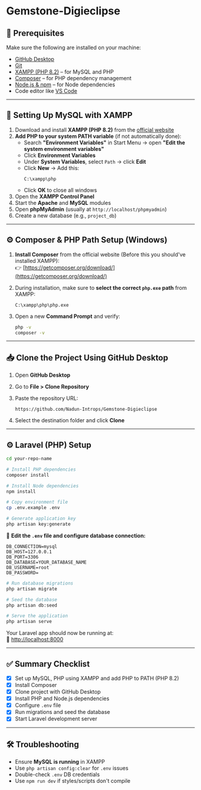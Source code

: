 
# Gemstone-Digieclipse

## 🧰 Prerequisites

Make sure the following are installed on your machine:

- [GitHub Desktop](https://desktop.github.com/)
- [Git](https://git-scm.com/)
- [XAMPP (PHP 8.2)](https://www.apachefriends.org/download.html) – for MySQL and PHP
- [Composer](https://getcomposer.org/) – for PHP dependency management
- [Node.js & npm](https://nodejs.org/) – for Node dependencies
- Code editor like [VS Code](https://code.visualstudio.com/)

---

## 🧪 Setting Up MySQL with XAMPP

1. Download and install **XAMPP (PHP 8.2)** from the [official website](https://www.apachefriends.org/download.html)
2. **Add PHP to your system PATH variable** (if not automatically done):
   - Search **"Environment Variables"** in Start Menu → open **"Edit the system environment variables"**
   - Click **Environment Variables**
   - Under **System Variables**, select `Path` → click **Edit**
   - Click **New** → Add this:
     ```
     C:\xampp\php
     ```
   - Click **OK** to close all windows
3. Open the **XAMPP Control Panel**
4. Start the **Apache** and **MySQL** modules
5. Open **phpMyAdmin** (usually at `http://localhost/phpmyadmin`)
6. Create a new database (e.g., `project_db`)

---

## ⚙️ Composer & PHP Path Setup (Windows)

1. **Install Composer** from the official website (Before this you should've installed XAMPP):  
   👉 [https://getcomposer.org/download/](https://getcomposer.org/download/)

2. During installation, make sure to **select the correct `php.exe` path** from XAMPP:  
   ```
   C:\xampp\php\php.exe
   ```

3. Open a new **Command Prompt** and verify:
   ```bash
   php -v
   composer -v
   ```

---

## 📥 Clone the Project Using GitHub Desktop

1. Open **GitHub Desktop**
2. Go to **File > Clone Repository**
3. Paste the repository URL:

   ```
   https://github.com/Nadun-Introps/Gemstone-Digieclipse
   ```

4. Select the destination folder and click **Clone**

---

## ⚙️ Laravel (PHP) Setup

```bash
cd your-repo-name

# Install PHP dependencies
composer install

# Install Node dependencies
npm install

# Copy environment file
cp .env.example .env

# Generate application key
php artisan key:generate
```

🔧 **Edit the `.env` file and configure database connection:**

```
DB_CONNECTION=mysql
DB_HOST=127.0.0.1
DB_PORT=3306
DB_DATABASE=YOUR_DATABASE_NAME
DB_USERNAME=root
DB_PASSWORD=
```

```bash
# Run database migrations
php artisan migrate

# Seed the database
php artisan db:seed

# Serve the application
php artisan serve
```

Your Laravel app should now be running at:  
🔗 [http://localhost:8000](http://localhost:8000)

---

## ✅ Summary Checklist

- [x] Set up MySQL, PHP using XAMPP and add PHP to PATH (PHP 8.2)
- [x] Install Composer
- [x] Clone project with GitHub Desktop    
- [x] Install PHP and Node.js dependencies   
- [x] Configure `.env` file  
- [x] Run migrations and seed the database  
- [x] Start Laravel development server

---

## 🛠 Troubleshooting

- Ensure **MySQL is running** in XAMPP
- Use `php artisan config:clear` for `.env` issues
- Double-check `.env` DB credentials
- Use `npm run dev` if styles/scripts don't compile
